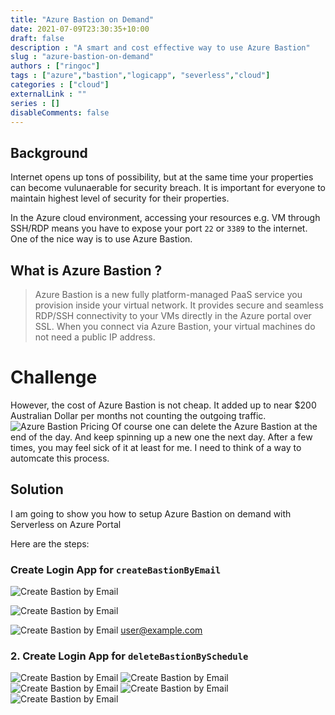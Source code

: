 ```yaml
---
title: "Azure Bastion on Demand"
date: 2021-07-09T23:30:35+10:00
draft: false
description : "A smart and cost effective way to use Azure Bastion"
slug : "azure-bastion-on-demand"
authors : ["ringoc"]
tags : ["azure","bastion","logicapp", "severless","cloud"]
categories : ["cloud"]
externalLink : ""
series : []
disableComments: false
---
```

## Background
Internet opens up tons of possibility, but at the same time your properties can become vulunaerable for security breach. It is important for everyone to maintain highest level of security for their properties. 

In the Azure cloud environment, accessing your resources e.g. VM through SSH/RDP means you have to expose your port `22` or `3389` to the internet. One of the nice way is to use Azure Bastion. 

## What is Azure Bastion ?
> Azure Bastion is a new fully platform-managed PaaS service you provision inside your virtual network. It provides secure and seamless RDP/SSH connectivity to your VMs directly in the Azure portal over SSL. When you connect via Azure Bastion, your virtual machines do not need a public IP address. 

# Challenge
However, the cost of Azure Bastion is not cheap. It added up to near $200 Australian Dollar per months not counting the outgoing traffic. 
![Azure Bastion Pricing](../../images/bastion/azure-bastion-pricing.png) <!-- .element height="50%" width="50%" -->
Of course one can delete the Azure Bastion at the end of the day. And keep spinning up a new one the next day. After a few times, you may feel sick of it at least for me. I need to think of a way to automcate this process. 

## Solution
I am going to show you how to setup Azure Bastion on demand with Serverless on Azure Portal

Here are the steps: 

### Create Login App for `createBastionByEmail` 

![Create Bastion by Email](../../images/bastion/create-bastion-by-email-email.png)

![Create Bastion by Email](../../images/bastion/create-bastion-by-email-http.png)

![Create Bastion by Email](../../images/bastion/create-bastion-by-email-output.png)
user@example.com


### 2. Create Login App for `deleteBastionBySchedule` 

![Create Bastion by Email](../../images/bastion/delete-bastion-1.png)
![Create Bastion by Email](../../images/bastion/delete-bastion-2.png)
![Create Bastion by Email](../../images/bastion/delete-bastion-3.png)
![Create Bastion by Email](../../images/bastion/delete-bastion-4.png)
![Create Bastion by Email](../../images/bastion/delete-bastion-5.png)